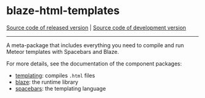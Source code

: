 # blaze-html-templates
[Source code of released version](https://github.com/meteor/meteor/tree/master/packages/blaze-html-templates) | [Source code of development version](https://github.com/meteor/meteor/tree/devel/packages/blaze-html-templates)
***

A meta-package that includes everything you need to compile and run Meteor templates with Spacebars and Blaze.

For more details, see the documentation of the component packages:

- [templating](https://atmospherejs.com/meteor/templating): compiles `.html` files
- [blaze](https://atmospherejs.com/meteor/blaze): the runtime library
- [spacebars](https://atmospherejs.com/meteor/spacebars): the templating language
